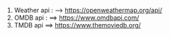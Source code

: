 1. Weather api : --> https://openweathermap.org/api/
2. OMDB api : ==> https://www.omdbapi.com/
3. TMDB api ==> https://www.themoviedb.org/
